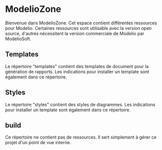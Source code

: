 ModelioZone
===========
Bienvenue dans ModelioZone. Cet espace contient différentes ressources pour Modelio. Certaines ressources sont utilisable avec la version open source, d'autres nécessitent la version commerciale de Modelio par ModelioSoft.

Templates
---------
Le répertoire "templates" contient des templates de document pour la génération de rapports. Les indications pour installer un template sont également dans ce répertoire.

Styles
------
Le répertoire "styles" contient des styles de diagrammes. Les indications pour installer un template sont également dans ce répertoire.

build
-----
Ce répertoire ne contient pas de ressources. Il sert simplement à gérer ce projet d'un point de vue interne.